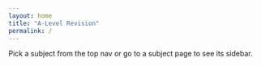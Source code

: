 ```yaml
---
layout: home
title: "A-Level Revision"
permalink: /
---
```


Pick a subject from the top nav or go to a subject page to see its sidebar.